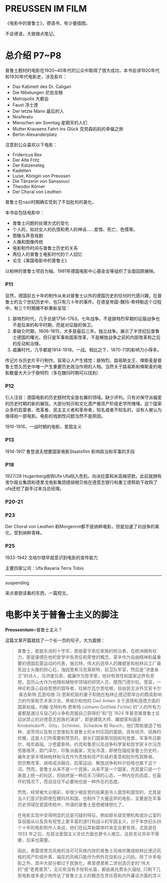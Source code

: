 # PREUSSEN IM FILM

《电影中的普鲁士》，德语书，有少量插图。

不会德语，大致做点笔记。




# 总介绍 P7~P8
普鲁士题材的电影在1920~40年代的公众中取得了很大成功，本书会讲1920年代和1930年代电影史，涉及影片：
- Das Kabinett des Dr. Caligari 
- Die Nibelungen 尼伯龙根
- Metropolis 大都会
- Faust 浮士德
- Der letzte Mann 最后的人
- Nosferatu
- Menschen am Sonntag 星期天的人们
- Mutter Krausens Fahrt ins Glück 克劳森妈妈的幸福之旅
- Berlin-Alexanderplatz

注意到公众喜欢以下电影：
- Fridericus Rex
- Der Alte Fritz
- Der Katzensteg
- Kadetten
- Luise, Königin von Preussen
- Die Tänzerin von Sanssouci
- Theodor Körner
- Der Choral von Leuthen

普鲁士在nazi时期确实受到了不加批判的美化。

本书会包括电影中：
- 普鲁士问题的处理方式的变化
- 个人的，如对女人的仇恨和男人的神话……爱情、死亡、色情等。
- 图像与声音戏剧
- 人像和图像传统
- 电影制作时间与普鲁士历史的关系
- 两位人的普鲁士电影时代的个人回忆
- 论文《美国电影中的普鲁士》
  
以柏林的普鲁士项目为轴，1981年德国电影中心基金会等组织了全面回顾展映。



### P11
显然，德国前五十年的制作从未对普鲁士以外的德国历史的任何时代感兴趣，在普鲁士的五个世纪历史中，也只有几十年的事件。在德皇帝国-魏玛-希特勒这个过程中，有三个时期被不断重新呈现：
1. 腓特烈时代，几乎总是1756-1763。七年战争。不是腓特烈早期的征服战争也不是后来的和平时期，而是对征服的保卫。
2. 拿破仑时期，1806-1815，大多是最后三年。独立战争。展示了半世纪后普鲁士德国的曙光，但只是军事和国家改革，不是解放战争之前的内部改革和之后的反动和治理。
3. 威廉时代，几乎都是1914-1918。一战。相比之下，1870-71的影响力小得多。

传记片与历史片平行制作。容易让人产生错觉：腓特烈、路易斯女王、俾斯麦是普鲁士悠久历史中唯一产生重要历史政治作用的人物。当然关于路易斯和俾斯麦的电影数量大大少于腓特烈（多在魏玛时期可以找到）

### P12
引人注目：德国电影的历史题材完全是右翼的领域。缺少评判。只有对保守派偏爱的历史时期的新的展现。大部分知识和文化遗产被资产阶级史学所掩埋。这个国家众多的启蒙者、改革者、民主主义者和革命者，知名或者不知名的，没有人被认为值得拍一部电影。电影的戏剧性问题当然不是原因。


1910-1916，一战时期的电影，爱国主义

### P13
1914-1917 鲁登道夫想要国家电影Staatsfilm
影响政治和军事的手段

### P18
1927/28 Hugenberg收购Ufa
Ufa陷入危机，向派拉蒙和米高梅贷款。此前就拥有舍尔报业集团和德里戈电影集团德胡根贝格在德意志银行和重工德帮助下收购了ufa还挖了副手过来当总经理。


### P20-21


### P23
Der Choral von Leuthen 和Morgenrot都不是纳粹电影，但是加速了对战争的美化，受到纳粹青睐。

### P25
1933-1942 戈培尔很早就意识到电影的宣传能力

主要四家公司：Ufa Bavaria Terra Tobis


--------------------------------
suspending




来点普厨该看的东西，一篇短文。

# 电影中关于普鲁士主义的脚注

**Preussentum**=普鲁士主义？

这篇文章开篇就给了一个长一页的句子，大为震撼：
> 普鲁士，那是东进的十字军，那是霍亨索伦家族的统治者，在欧洲拥有权力，那是康德在他的哲学中有责任和荣誉的概念，莱辛作为自由精神和最重要的德国启蒙运动的代表，施吕特，伟大的选举人的雕塑家和柏林兵工厂垂死战士头像的拱心石，海因里希冯克莱斯特，前卫队军官，然后是“洪堡亲王”的诗人，冯洪堡兄弟，威廉作为哲学家，他对有效性和国家边界有思想，亚历山大作为地理和植物学领域的研究人员，摩西门德尔松，宽容，一神论和良心自由思想的倡导者，拉赫尔瓦尔恩哈根，自由民主派外交官卡尔·奥古斯特·瓦恩哈根·冯·恩斯机智的妻子和她在柏林比德迈耶举办的颇具影响力的作家和艺术家沙龙，黑格尔和他的 Ged Anken 关于道德和道德方面的国家权威，约翰·戈特利布·费希特 (Johann Gottlieb Fichte) 的“人的所有力量都是通过与自己的斗争和克服自己获得的”和“在 1824 年甚至被普鲁士反动派禁止的对德意志民族的演讲”，即是建筑大师、雕塑家和画家 Knobelsdorff、Gilly、Schinkel、Schadow 和 Rauch，他们帮助塑造了柏林、波茨坦以及勃兰登堡和东普鲁士的乡村庄园的面貌，具有经济、经典的优雅，这是人们所需要和赞赏的，部长们国家斯坦因和哈登堡，军事布吕歇尔，格奈森瑙，沙恩霍斯特，约克和鲁恩以及战争科学家和哲学家卡尔冯克劳塞维茨，即门泽尔，印象派画家，完全冷漠，即使在描绘普鲁士历史时，编年史家丰塔纳柏林和马克作为贵族和资产阶级的善意和批判性观察者。
> 但宗教改革、胡格诺派融合、启蒙运动、解放战争和科尔伯格也属于这个词。然而，普鲁士从来不是一个民族，从来不是一个国家，充其量只是一个表面上统一的社区，但始终是一种后天习得的心态，一种内在的态度，在最坏的情况下，而且往往不必要地也是一种外在的态度。

> 然而，经常被大众喝彩，却很少被反思的结果是令人震惊和震惊的，尤其是当人们意识到即使在魏玛共和国，也制作了大量这样的电影，主要是在军事历史领域在爱国传统中，所谓的普鲁士思想被理想化了。

> 在电影实现中变得明显的总是可疑的特征，例如部长级官僚机构或办公室的盲目服从以及具有视觉上更丰富的游行和战斗的军国主义，对于本世纪头四个十年的电影制作人来说，他们在玩弄新媒体时肯定会更有效，尤其是在 1933 年之后，在政治爱国主义言论方面也更令人难忘，这些言论并非不需要，后来也需要。

> 因此，弗雷德里克风格的洛可可风格内敛的普鲁士风格优雅或柏林比德迈风格的资产阶级朴素、端庄的风格只能作为例外在投影仪上闪烁。除了许多电影之外，其中大部分都过于民族化，弗里德里希二世创造历史的“伟大的”或“老弗里茨”，无论有没有手杖和长笛，都由奥托费永久描绘, 只剩下几部电影或多或少地传达了普鲁士主义的概念在责任感和内外廉洁方面的含义

